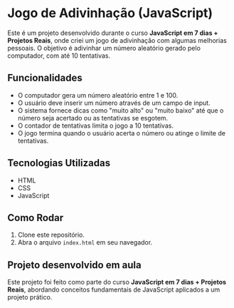 # Jogo de Adivinhação (JavaScript)

Este é um projeto desenvolvido durante o curso **JavaScript em 7 dias + Projetos Reais**, onde criei um jogo de adivinhação com algumas melhorias pessoais. O objetivo é adivinhar um número aleatório gerado pelo computador, com até 10 tentativas.

## Funcionalidades

- O computador gera um número aleatório entre 1 e 100.
- O usuário deve inserir um número através de um campo de input.
- O sistema fornece dicas como "muito alto" ou "muito baixo" até que o número seja acertado ou as tentativas se esgotem.
- O contador de tentativas limita o jogo a 10 tentativas.
- O jogo termina quando o usuário acerta o número ou atinge o limite de tentativas.

## Tecnologias Utilizadas

- HTML
- CSS
- JavaScript

## Como Rodar

1. Clone este repositório.
2. Abra o arquivo `index.html` em seu navegador.

## Projeto desenvolvido em aula

Este projeto foi feito como parte do curso **JavaScript em 7 dias + Projetos Reais**, abordando conceitos fundamentais de JavaScript aplicados a um projeto prático.

